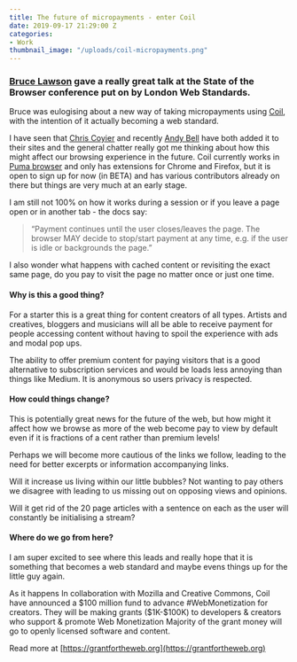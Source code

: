 ```yaml
---
title: The future of micropayments - enter Coil
date: 2019-09-17 21:29:00 Z
categories:
- Work
thumbnail_image: "/uploads/coil-micropayments.png"
---
```


### [Bruce Lawson](https://twitter.com/brucel) gave a really great talk at the State of the Browser conference put on by London Web Standards.

Bruce was eulogising about a new way of taking micropayments using [Coil](https://twitter.com/Coil), with the intention of it actually becoming a web standard.
<!--more-->

I have seen that [Chris Coyier](https://twitter.com/chriscoyier/) and recently [Andy Bell](https://twitter.com/hankchizljaw) have both added it to their sites and the general chatter really got me thinking about how this might affect our browsing experience in the future.
Coil currently works in [Puma browser](https://www.pumabrowser.com/) and only has extensions for Chrome and Firefox, but it is open to sign up for now (in BETA) and has various contributors already on there but things are very much at an early stage.

I am still not 100% on how it works during a session or if you leave a page open or in another tab - the docs say:

> “Payment continues until the user closes/leaves the page. The browser MAY decide to stop/start payment at any time, e.g. if the user is idle or backgrounds the page.”

I also wonder what happens with cached content or revisiting the exact same page, do you pay to visit the page no matter once or just one time.
 
#### Why is this a good thing?

For a starter this is a great thing for content creators of all types. Artists and creatives, bloggers and musicians will all be able to receive payment for people accessing content without having to spoil the experience with ads and modal pop ups.

The ability to offer premium content for paying visitors that is a good alternative to subscription services and would be loads less annoying than things like Medium. It is anonymous so users privacy is respected.
 
#### How could things change?

This is potentially great news for the future of the web, but how might it affect how we browse as more of the web become pay to view by default even if it is fractions of a cent rather than premium levels!

Perhaps we will become more cautious of the links we follow, leading to the need for better excerpts or information accompanying links.

Will it increase us living within our little bubbles? Not wanting to pay others we disagree with leading to us missing out on opposing views and opinions.

Will it get rid of the 20 page articles with a sentence on each as the user will constantly be initialising a stream?

#### Where do we go from here?

I am super excited to see where this leads and really hope that it is something that becomes a web standard and maybe evens things up for the little guy again. 

As it happens In collaboration with Mozilla and Creative Commons, Coil have  announced a $100 million fund to advance #WebMonetization for creators. 
They will be making  grants ($1K-$100K) to developers & creators who support & promote Web Monetization Majority of the grant money will go to openly licensed software and content.

Read more at [https://grantfortheweb.org](https://grantfortheweb.org)